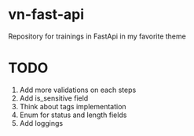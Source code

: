 # vn-fast-api
Repository for trainings in FastApi in my favorite theme


# TODO
1) Add more validations on each steps
2) Add is_sensitive field
3) Think about tags implementation
4) Enum for status and length fields
5) Add loggings